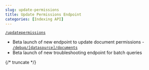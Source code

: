 ```yaml
---
slug: update-permissions
title: Update Permissions Endpoint
categories: [Indexing API]
---
```


  [`/updatepermissions`](../api/indexing-api/update-document-permissions)
  - Beta launch of new endpoint to update document permissions -
  [`/debug/[datasource]/documents`](../api/indexing-api/beta-get-information-of-a-batch-of-documents)
  - Beta launch of new troubleshooting endpoint for batch queries

  {/* truncate */}

